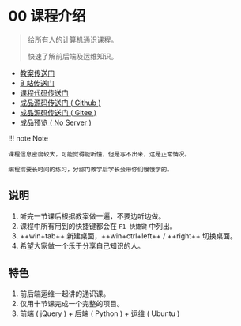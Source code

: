 # 00 课程介绍

> 给所有人的计算机通识课程。
>
> 快速了解前后端及运维知识。

-   [教案传送门](https://share.fzf404.art/)
-   [B 站传送门](https://www.bilibili.com/video/BV1kL4y1B7s5)
-   [课程代码传送门](https://gitee.com/nmdfzf404/share-code)
-   [成品源码传送门 ( Github )](https://github.com/fzf404/intro)
-   [成品源码传送门 ( Gitee )](https://gitee.com/nmdfzf404/intro)
-   [成品预览 ( No Server )](https://demo.fzf404.art/intro/)

!!! note Note

    课程信息密度较大，可能觉得能听懂，但是写不出来，这是正常情况。

    编程需要长时间的练习，分部门教学后学长会带你们慢慢学的。

## 说明

1. 听完一节课后根据教案做一遍，不要边听边做。
2. 课程中所有用到的快捷键都会在 `F1 快捷键` 中列出。
3. ++win+tab++ 新建桌面，++win+ctrl+left++ / ++right++ 切换桌面。
4. 希望大家做一个乐于分享自己知识的人。

## 特色

1. 前后端运维一起讲的通识课。
2. 仅用十节课完成一个完整的项目。
3. 前端 ( jQuery ) + 后端 ( Python ) + 运维 ( Ubuntu )
